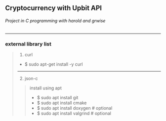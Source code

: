 ## Cryptocurrency with Upbit API
###### Project in C programming with harold and grwise
---
### external library list
> 1. curl
> + $ sudo apt-get install -y curl
> ***
> 2. json-c
> > install using apt
> > + $ sudo apt install git
> > + $ sudo apt install cmake
> > + $ sudo apt install doxygen  # optional
> > + $ sudo apt install valgrind # optional
